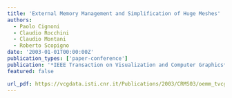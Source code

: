 ```yaml
---
title: 'External Memory Management and Simplification of Huge Meshes'
authors:
  - Paolo Cignoni
  - Claudio Rocchini
  - Claudio Montani
  - Roberto Scopigno
date: '2003-01-01T00:00:00Z'
publication_types: ['paper-conference']
publication: '*IEEE Transaction on Visualization and Computer Graphics*'
featured: false

url_pdf: https://vcgdata.isti.cnr.it/Publications/2003/CRMS03/oemm_tvcg.pdf
---
```

